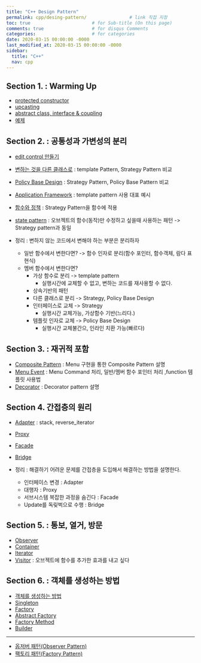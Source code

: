 ```yaml
---
title: "C++ Design Pattern"
permalink: cpp/desing-pattern/                # link 직접 지정
toc: true                       # for Sub-title (On this page)
comments: true                  # for disqus Comments
categories:                     # for categories
date: 2020-03-15 00:00:00 -0000
last_modified_at: 2020-03-15 00:00:00 -0000
sidebar:
  title: "C++"
  nav: cpp
---
```


## Section 1. : Warming Up

* [protected constructor](https://8bitscoding.github.io/cpp-dp-protected-constructor/)
* [upcasting](https://8bitscoding.github.io/cpp-dp-upcasting/)
* [abstract class, interface & coupling](https://8bitscoding.github.io/cpp-dp-coupling/)
* [예제](https://8bitscoding.github.io/cpp-dp-example/)

## Section 2. : 공통성과 가변성의 분리

* [edit control 만들기](https://8bitscoding.github.io/cpp-dp-s2-1/)
* [변하는 것을 다른 클래스로](https://8bitscoding.github.io/cpp-dp-s2-3/) : template Pattern, Strategy Pattern 비교
* [Policy Base Design](https://8bitscoding.github.io/cpp-dp-s2-4/) : Strategy Pattern, Policy Base Pattern 비교
* [Application Framework](https://8bitscoding.github.io/cpp-dp-s2-5/) : template pattern 사용 대표 예시
* [함수와 정책](https://8bitscoding.github.io/cpp-dp-s2-6/) : Strategy Pattern을 함수에 적용
* [state pattern](https://8bitscoding.github.io/cpp-dp-s2-7/) : 오브젝트의 함수(동작)만 수정하고 싶을때 사용하는 패턴 -> Strategy pattern과 동일

* 정리 : 변하지 않는 코드에서 변해야 하는 부분은 분리하자
    - 일반 함수에서 변한다면? -> 함수 인자로 분리(함수 포인터, 함수객체, 람다 표현식)
    - 멤버 함수에서 변한다면?
        - 가상 함수로 분리 -> template pattern
            - 실행시간에 교체할 수 없고, 변하는 코드를 재사용할 수 없다.
        - 상속기반의 패턴
        - 다른 클래스로 분리 -> Strategy, Policy Base Design
        - 인터페이스로 교체 -> Strategy
            - 실행시간 교체가능, 가상함수 기반(느리다.)
        - 템플릿 인자로 교체 -> Policy Base Design
            - 실행시간 교체불간으, 인라인 치환 가능(빠르다)

## Section 3. : 재귀적 포함

* [Composite Pattern](https://8bitscoding.github.io/cpp-dp-s3-1/) : Menu 구현을 통한 Composite Pattern 설명
* [Menu Event](https://8bitscoding.github.io/cpp-dp-s3-2/) : Menu Command 처리, 일반/멤버 함수 포인터 처리 ,function 템플릿 사용법
* [Decorator](https://8bitscoding.github.io/cpp-dp-s3-3/) : Decorator pattern 설명

## Section 4. 간접층의 원리

* [Adapter](https://8bitscoding.github.io/cpp-dp-s4-1/) : stack, reverse_iterator
* [Proxy](https://8bitscoding.github.io/cpp-dp-s4-2/)
* [Facade](https://8bitscoding.github.io/cpp-dp-s4-3/)
* [Bridge](https://8bitscoding.github.io/cpp-dp-s4-4/)

* 정리 : 해결하기 어려운 문제를 간접층을 도입해서 해결하는 방법을 설명한다.
    - 인터페이스 변경 : Adapter
    - 대행자 : Proxy
    - 서브시스템 복잡한 과정을 숨긴다 : Facade
    - Update를 독맂벅으로 수행 : Bridge

## Section 5. : 통보, 열거, 방문

* [Observer](https://8bitscoding.github.io/cpp-dp-s5-1/)
* [Container](https://8bitscoding.github.io/cpp-dp-s5-2/)
* [Iterator](https://8bitscoding.github.io/cpp-dp-s5-3/)
* [Visitor](https://8bitscoding.github.io/cpp-dp-s5-4/) : 오브젝트에 함수를 추가한 효과를 내고 싶다

## Section 6. : 객체를 생성하는 방법

* [객체를 생성하는 방법](https://8bitscoding.github.io/cpp-dp-s6-1/)
* [Singleton](https://8bitscoding.github.io/cpp-dp-s6-2/)
* [Factory](https://8bitscoding.github.io/cpp-dp-s6-3/)
* [Abstract Factory](https://8bitscoding.github.io/cpp-dp-s6-4/)
* [Factory Method](https://8bitscoding.github.io/cpp-dp-s6-5/)
* [Builder](https://8bitscoding.github.io/cpp-dp-s6-6/)

---

* [옵저버 패턴(Observer Pattern)](https://8bitscoding.github.io/cpp-design-observer/)
* [팩토리 패턴(Factory Pattern)](https://8bitscoding.github.io/cpp-design-factory/)